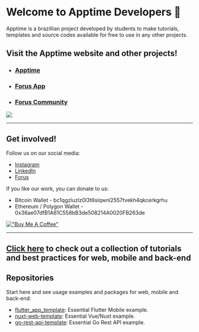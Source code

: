 # Welcome to Apptime Developers 👋

Apptime is a brazillian project developed by students to make tutorials, templates and source codes available for free to use in any other projects.

## Visit the Apptime website and other projects!

- ### [Apptime](https://apptime.com.br/)
- ### [Forus App](https://forus.app/)
- ### [Forus Community](https://github.com/foruscommunity/)

<a href="https://apptime.com.br" target="_blank"><img src="https://apptime.com.br/images/website-preview-en.jpg" target="_blank"></a>

---

## Get involved!

Follow us on our social media:
- [Instagram](http://instagram.com/apptimedev)
- [LinkedIn](https://www.linkedin.com/company/apptimedev)
- [Forus](https://forus.app/apptimedev)

If you like our work, you can donate to us:
- Bitcoin Wallet - bc1qgzluzlz0l3t8slqwnl2557tvekh4qkcerkgrhu
- Ethereum / Polygon Wallet - 0x36ae07dfB1A61C558bB3de508214A0020FB263de

[!["Buy Me A Coffee"](https://www.buymeacoffee.com/assets/img/custom_images/orange_img.png)](https://buymeacoffee.com/forus) 

---

## [Click here](https://github.com/apptimedev/collection) to check out a collection of tutorials and best practices for web, mobile and back-end

## Repositories

Start here and see usage examples and packages for web, mobile and back-end:

<!-- alphabetical -->
* [flutter_app_template](https://github.com/apptimedev/flutter_app_template): Essential Flutter Mobile example.
* [nuxt-web-template](https://github.com/apptimedev/nuxt-web-template): Essential Vue/Nuxt example.
* [go-rest-api-template](https://github.com/apptimedev/go-rest-api-template): Essential Go Rest API example.
